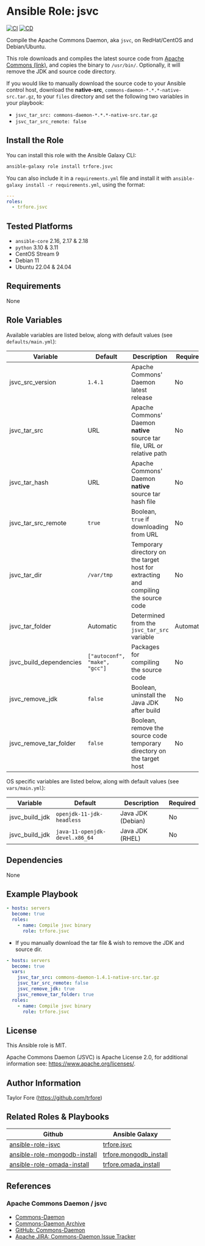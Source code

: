# Ansible Role: jsvc

[![CI](https://github.com/trfore/ansible-role-jsvc/actions/workflows/ci.yml/badge.svg?branch=main)](https://github.com/trfore/ansible-role-jsvc/actions/workflows/ci.yml)
[![CD](https://github.com/trfore/ansible-role-jsvc/actions/workflows/cd.yml/badge.svg?branch=main)](https://github.com/trfore/ansible-role-jsvc/actions/workflows/cd.yml)

Compile the Apache Commons Daemon, aka `jsvc`, on RedHat/CentOS and Debian/Ubuntu.

This role downloads and compiles the latest source code from [Apache Commons (link)](https://dlcdn.apache.org/commons/daemon/source/),
and copies the binary to `/usr/bin/`. Optionally, it will remove the JDK and source code directory.

If you would like to manually download the source code to your Ansible control host, download the **native-src**,
`commons-daemon-*.*.*-native-src.tar.gz`, to your `files` directory and set the following two variables in your
playbook:

- `jsvc_tar_src: commons-daemon-*.*.*-native-src.tar.gz`
- `jsvc_tar_src_remote: false`

## Install the Role

You can install this role with the Ansible Galaxy CLI:

```bash
ansible-galaxy role install trfore.jsvc
```

You can also include it in a `requirements.yml` file and install it with `ansible-galaxy install -r requirements.yml`,
using the format:

```yaml
---
roles:
  - trfore.jsvc
```

## Tested Platforms

- `ansible-core` 2.16, 2.17 & 2.18
- `python` 3.10 & 3.11
- CentOS Stream 9
- Debian 11
- Ubuntu 22.04 & 24.04

## Requirements

None

## Role Variables

Available variables are listed below, along with default values (see `defaults/main.yml`):

| Variable                | Default                       | Description                                                                         | Required  |
| ----------------------- | ----------------------------- | ----------------------------------------------------------------------------------- | --------- |
| jsvc_src_version        | `1.4.1`                       | Apache Commons' Daemon latest release                                               | No        |
| jsvc_tar_src            | URL                           | Apache Commons' Daemon **native** source tar file, URL or relative path             | No        |
| jsvc_tar_hash           | URL                           | Apache Commons' Daemon **native** source tar hash file                              | No        |
| jsvc_tar_src_remote     | `true`                        | Boolean, `true` if downloading from URL                                             | No        |
| jsvc_tar_dir            | `/var/tmp`                    | Temporary directory on the target host for extracting and compiling the source code | No        |
| jsvc_tar_folder         | Automatic                     | Determined from the `jsvc_tar_src` variable                                         | Automatic |
| jsvc_build_dependencies | `["autoconf", "make", "gcc"]` | Packages for compiling the source code                                              | No        |
| jsvc_remove_jdk         | `false`                       | Boolean, uninstall the Java JDK after build                                         | No        |
| jsvc_remove_tar_folder  | `false`                       | Boolean, remove the source code temporary directory on the target host              | No        |

OS specific variables are listed below, along with default values (see `vars/main.yml`):

| Variable       | Default                        | Description       | Required |
| -------------- | ------------------------------ | ----------------- | -------- |
| jsvc_build_jdk | `openjdk-11-jdk-headless`      | Java JDK (Debian) | No       |
| jsvc_build_jdk | `java-11-openjdk-devel.x86_64` | Java JDK (RHEL)   | No       |

## Dependencies

None

## Example Playbook

```yaml
- hosts: servers
  become: true
  roles:
    - name: Compile jsvc binary
      role: trfore.jsvc
```

- If you manually download the tar file & wish to remove the JDK and source dir.

```yaml
- hosts: servers
  become: true
  vars:
    jsvc_tar_src: commons-daemon-1.4.1-native-src.tar.gz
    jsvc_tar_src_remote: false
    jsvc_remove_jdk: true
    jsvc_remove_tar_folder: true
  roles:
    - name: Compile jsvc binary
      role: trfore.jsvc
```

## License

This Ansible role is MIT.

Apache Commons Daemon (JSVC) is Apache License 2.0, for additional information see: <https://www.apache.org/licenses/>.

## Author Information

Taylor Fore (<https://github.com/trfore>)

## Related Roles & Playbooks

| Github                         | Ansible Galaxy           |
| ------------------------------ | ------------------------ |
| [ansible-role-jsvc]            | [trfore.jsvc]            |
| [ansible-role-mongodb-install] | [trfore.mongodb_install] |
| [ansible-role-omada-install]   | [trfore.omada_install]   |

## References

### Apache Commons Daemon / jsvc

- [Commons-Daemon]
- [Commons-Daemon Archive]
- [GitHub: Commons-Daemon]
- [Apache JIRA: Commons-Daemon Issue Tracker]

[ansible-role-jsvc]: https://github.com/trfore/ansible-role-jsvc
[trfore.jsvc]: https://galaxy.ansible.com/trfore/jsvc
[ansible-role-mongodb-install]: https://github.com/trfore/ansible-role-mongodb-install
[trfore.mongodb_install]: https://galaxy.ansible.com/trfore/mongodb_install
[ansible-role-omada-install]: https://github.com/trfore/ansible-role-omada-install
[trfore.omada_install]: https://galaxy.ansible.com/trfore/omada_install
[Apache JIRA: Commons-Daemon Issue Tracker]: https://issues.apache.org/jira/browse/DAEMON-*?jql=project%20%3D%20DAEMON
[Commons-Daemon]: https://commons.apache.org/proper/commons-daemon/jsvc.html
[Commons-Daemon Archive]: https://archive.apache.org/dist/commons/daemon/
[GitHub: Commons-Daemon]: https://github.com/apache/commons-daemon
